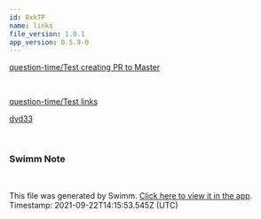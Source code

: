 ```yaml
---
id: 0xkTP
name: links
file_version: 1.0.1
app_version: 0.5.9-0
---
```


[question-time/Test creating PR to Master](http://localhost:5000/#/repos/U0sVB7lC9at5XPOW1TBW/docs/G6KCXy8MhmGZxXvV8mMl)

<br/>

[question-time/Test links](http://localhost:5000/#/repos/U0sVB7lC9at5XPOW1TBW/docs/Q4z1N)

[dvd33](dvd33.2pEqk.sw.md)

<br/>

<!-- THIS IS AN AUTOGENERATED SECTION. DO NOT EDIT THIS SECTION DIRECTLY -->
### Swimm Note



<br/>

This file was generated by Swimm. [Click here to view it in the app](http://localhost:5000/#/repos/Z2l0aHViJTNBJTNBc3ItZXh0ZW5zaW9uJTNBJTNBZG91ZWs=/docs/0xkTP). Timestamp: 2021-09-22T14:15:53.545Z (UTC)